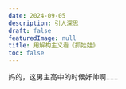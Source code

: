 ```yaml
---
date: 2024-09-05
description: 引人深思
draft: false
featuredImage: null
title: 用解构主义看《抓娃娃》
toc: false
---
```






妈的，这男主高中的时候好帅啊……
